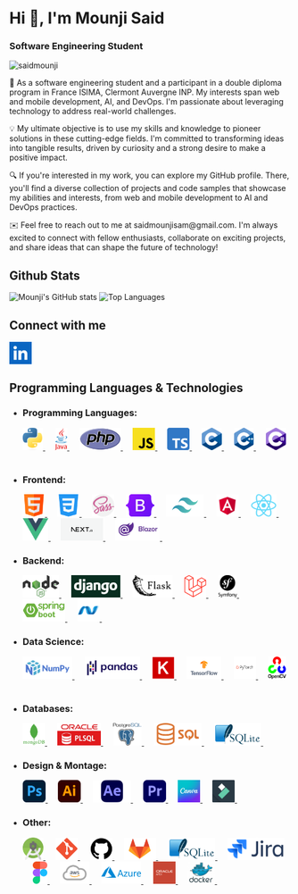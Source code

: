 <!DOCTYPE html>
<html>
<head>
</head>
<body>
<h1 class="center">Hi 👋, I'm Mounji Said</h1>
<h3 class="center">Software Engineering Student</h3>
<p class="left">
    <img src="https://komarev.com/ghpvc/?username=theskyabovethesky&label=Profile%20views&color=e42a28&style=flat"
         alt="saidmounji"/>
</p>
<p>🚀 As a software engineering student and a participant in a double diploma program in France ISIMA, Clermont Auvergne INP. 
My interests span web and mobile development, AI, and DevOps. I'm passionate about leveraging technology to address real-world challenges.</p>

<p>💡 My ultimate objective is to use my skills and knowledge to pioneer solutions in these cutting-edge fields. I'm committed to transforming ideas into tangible results, driven by curiosity and a strong desire to make a positive impact.</p>

<p>🔍 If you're interested in my work, you can explore my GitHub profile. There, you'll find a diverse collection of projects and code samples that showcase my abilities and interests, from web and mobile development to AI and DevOps practices.</p>

<p>✉️ Feel free to reach out to me at saidmounjisam@gmail.com. I'm always excited to connect with fellow enthusiasts, collaborate on exciting projects, and share ideas that can shape the future of technology!</p>
<h2 class="left">Github Stats</h2>
<p>
    <img src="https://github-readme-stats.vercel.app/api/?username=theskyabovethesky&show_icons=true&title_color=fff&icon_color=79ff97&text_color=9f9f9f&bg_color=151515"
         alt="Mounji's GitHub stats"/>
    <img
        src="https://github-readme-stats.vercel.app/api/top-langs/?username=theskyabovethesky&layout=compact&langs_count=8&title_color=fff&text_color=aaaaaa&bg_color=050505"
        alt="Top Languages"/>
</p>
<h2 class="left">Connect with me</h2>
<p class="left">
    <a href="https://www.linkedin.com/in/said-mounji-4a8154225/" target="_blank"><img align="center"
   src="./logos/linkedin.png" alt="saidmounji" height="40"/>
    </a>
</p>
<h2 class="left">Programming Languages & Technologies</h2>
<ul>
    <li>
        <h3>Programming Languages:</h3>
        <div>
            <a href="" target="_blank">
                <img src="./logos/PL/python.png" alt="Python" height="40"/>
            </a>
            &emsp;
            <a href="" target="_blank">
                <img src="./logos/PL/java.png" alt="Java" height="40"/>
            </a>
            &emsp;
            <a href="" target="_blank">
                <img src="./logos/PL/php.png" alt="PHP" height="40"/>
            </a>
            &emsp;
            <a href="" target="_blank">
                <img src="./logos/PL/js.png" alt="JavaScript" height="40"/>
            </a>
            &emsp;
            <a href="" target="_blank">
                <img src="./logos/PL/ts.png" alt="TypeScript" height="40"/>
            </a>
            &emsp;
            <a href="" target="_blank">
                <img src="./logos/PL/c.png" alt="C" height="40"/>
            </a>
            &emsp;
            <a href="" target="_blank">
                <img src="./logos/PL/c++.png" alt="C++" height="40"/>
            </a>
            &emsp;
            <a href="" target="_blank">
                <img src="./logos/PL/csharp.png" alt="C#" height="40"/>
            </a>
            &emsp;
        </div>
    </li>
    <li>
        <h3>Frontend:</h3>
        <div>
            <a href="" target="_blank">
                <img src="./logos/front/html.png" alt="HTML" height="40"/>
            </a>
            &emsp;
            <a href="" target="_blank">
                <img src="./logos/front/css-3.png" alt="CSS" height="40"/>
            </a>
            &emsp;
            <a href="" target="_blank">
                <img src="./logos/front/sass.png" alt="SASS" height="40"/>
            </a>
            &emsp;
            <a href="" target="_blank">
                <img src="./logos/front/bootstrap.png" alt="Bootstrap" height="40"/>
            </a>
            &emsp;
            <a href="" target="_blank">
                <img src="./logos/front/tailwind.png" alt="Tailwind" height="40"/>
            </a>
            &emsp;
            <a href="" target="_blank">
                <img src="./logos/front/angular.png" alt="Angular" height="40"/>
            </a>
            &emsp;
            <a href="" target="_blank">
                <img src="./logos/front/react.png" alt="React" height="40"/>
            </a>
            &emsp;
            <a href="" target="_blank">
                <img src="./logos/front/vue.png" alt="Vue JS" height="40"/>
            </a>
            &emsp;
            <a href="" target="_blank">
                <img src="./logos/front/next js.png" alt="Next JS" height="40"/>
            </a>
            &emsp;
            <a href="" target="_blank">
                <img src="./logos/front/blazor.webp" alt="Blazor" height="40"/>
            </a>
            &emsp;
        </div>
    </li>
    <li>
        <h3>Backend:</h3>
        <div>
            <a href="" target="_blank">
                <img src="./logos/back/node.png" alt="Node JS" height="40"/>
            </a>
            &emsp;
            <a href="" target="_blank">
                <img src="./logos/back/django.png" alt="Django" height="40"/>
            </a>
            &emsp;
            <a href="" target="_blank">
                <img src="./logos/back/flask.png" alt="Flask" height="40"/>
            </a>
            &emsp;
            <a href="" target="_blank">
                <img src="./logos/back/laravel.png" alt="Laravel" height="40"/>
            </a>
            &emsp;
            <a href="" target="_blank">
                <img src="./logos/back/symphony.png" alt="Symphony" height="40"/>
            </a>
            &emsp;
            <a href="" target="_blank">
                <img src="./logos/back/spring-boot-logo.png" alt="SpringBoot" height="40"/>
            </a>
            &emsp;
            <a href="" target="_blank">
                <img src="./logos/back/dotnet.png" alt=".NET" height="40"/>
            </a>
            &emsp;
        </div>
    </li>
    <li>
        <h3>Data Science:</h3>
        <div>
            <a href="" target="_blank">
                <img src="./logos/data/numpy.png" alt="Numpy" height="40"/>
            </a>
            &emsp;
            <a href="" target="_blank">
                <img src="./logos/data/pandas.png" alt="Pandas" height="40"/>
            </a>
            &emsp;
            <a href="" target="_blank">
                <img src="./logos/data/keras.png" alt="Keras" height="40"/>
            </a>
            &emsp;
            <a href="" target="_blank">
                <img src="./logos/data/tensorflow.png" alt="TensorFlow" height="40"/>
            </a>
            &emsp;
            <a href="" target="_blank">
                <img src="./logos/data/pytorch.png" alt="PyTorch" height="40"/>
            </a>
            &emsp;
            <a href="" target="_blank">
                <img src="./logos/data/opencv.png" alt="OpenCV" height="40"/>
            </a>
            &emsp;
        </div>
    </li>
    <li>
        <h3>Databases:</h3>
        <div>
            <a href="" target="_blank">
                <img src="./logos/db/mongodb.png" alt="MongoDB" height="40"/>
            </a>
            &emsp;
            <a href="" target="_blank">
                <img src="./logos/db/plsql.jpg" alt="PL/SQL" height="40"/>
            </a>
            &emsp;
            <a href="" target="_blank">
                <img src="./logos/db/postgresql.png" alt="PostgreSQL" height="40"/>
            </a>
            &emsp;
            <a href="" target="_blank">
                <img src="./logos/db/sql.png" alt="SQL" height="40"/>
            </a>
            &emsp;
            <a href="" target="_blank">
                <img src="./logos/db/sqlite.png" alt="Sqlite" height="40"/>
            </a>
            &emsp;
        </div>
    </li>
    <li>
        <h3>Design & Montage:</h3>
        <div>
            <a href="" target="_blank">
                <img src="./logos/design/photoshop.png" alt="Adobe Photoshop" height="40"/>
            </a>
            &emsp;
            <a href="" target="_blank">
                <img src="./logos/design/illustrator.png" alt="Adobe Illustrator" height="40"/>
            </a>
            &emsp;
            <a href="" target="_blank">
                <img src="./logos/design/ae.png" alt="Adobe After Effect" height="40"/>
            </a>
            &emsp;
            <a href="" target="_blank">
                <img src="./logos/design/pr.png" alt="Adobe Premieum" height="40"/>
            </a>
            &emsp;
            <a href="" target="_blank">
                <img src="./logos/design/canva.png" alt="Canva" height="40"/>
            </a>
            &emsp;
            <a href="" target="_blank">
                <img src="./logos/design/filmora.png" alt="Filmora" height="40"/>
            </a>
            &emsp;
        </div>
    </li>
    <li>
        <h3>Other:</h3>
        <div>
            <a href="" target="_blank">
                <img src="./logos/other/androidstudio.png" alt="Android Studio" height="40"/>
            </a>
            &emsp;
            <a href="" target="_blank">
                <img src="./logos/other/git.png" alt="Git" height="40"/>
            </a>
            &emsp;
            <a href="" target="_blank">
                <img src="./logos/other/github.png" alt="Github" height="40"/>
            </a>
            &emsp;
            <a href="" target="_blank">
                <img src="./logos/other/gitlab.png" alt="Gitlab" height="40"/>
            </a>
            &emsp;
            <a href="" target="_blank">
                <img src="./logos/db/sqlite.png" alt="Sqlite" height="40"/>
            </a>
            &emsp;
            <a href="" target="_blank">
                <img src="./logos/other/jira.png" alt="Jira" height="40"/>
            </a>
            &emsp;
            <a href="" target="_blank">
                <img src="./logos/other/figma.svg" alt="Figma" height="40"/>
            </a>
            &emsp;
            <a href="" target="_blank">
                <img src="./logos/other/aws.png" alt="AWS" height="40"/>
            </a>
            &emsp;
            <a href="" target="_blank">
                <img src="./logos/other/azure.png" alt="Microsoft Azure" height="40"/>
            </a>
            &emsp;
            <a href="" target="_blank">
                <img src="./logos/other/oracleapex.png" alt="Oracle APEX" height="40"/>
            </a>
            &emsp;
            <a href="" target="_blank">
                <img src="./logos/other/docker.png" alt="Docker" height="40"/>
            </a>
            &emsp;
        </div>
    </li>
</ul>
</body>
</html>
